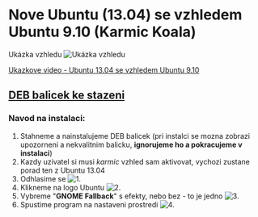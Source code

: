 Nove Ubuntu (13.04) se vzhledem Ubuntu 9.10 (Karmic Koala)
==========================================================

Ukázka vzhledu
![Ukázka vzhledu](https://raw.github.com/tuxmartin/ubuntu-karmic-theme/master/navod/vzhled.png "Ukázka vzhledu") 

[Ukazkove video - Ubuntu 13.04 se vzhledem Ubuntu 9.10](http://www.youtube.com/watch?v=HkQAWt2sehQ)

## [DEB balicek ke stazeni](https://github.com/tuxmartin/ubuntu-karmic-theme/blob/master/deb/ubuntu-karmic-theme-repository/debs/ubuntu-karmic-theme_13.04-1_all.deb?raw=true)

### Navod na instalaci:
1. Stahneme a nainstalujeme DEB balicek (pri instalci se mozna zobrazi upozorneni a nekvalitnim balicku, **ignorujeme ho a pokracujeme v instalaci**)
2. Kazdy uzivatel si musi *karmic* vzhled sam aktivovat, vychozi zustane porad ten z Ubuntu 13.04
  1. Odhlasime se 
     ![1.](https://raw.github.com/tuxmartin/ubuntu-karmic-theme/master/navod/1_odhlasit.png "1.") 
  2. Klikneme na logo Ubuntu 
     ![2.](https://raw.github.com/tuxmartin/ubuntu-karmic-theme/master/navod/2_vybrat.png "2.") 
  3. Vybreme "**GNOME Fallback**" s efekty, nebo bez - to je jedno 
     ![3.](https://raw.github.com/tuxmartin/ubuntu-karmic-theme/master/navod/3_vybrat.png "3.") 
  4. Spustime program na nastaveni prostredi 
     ![4.](https://raw.github.com/tuxmartin/ubuntu-karmic-theme/master/navod/4_spustit.png "4.") 



